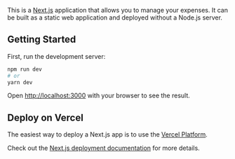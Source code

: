 This is a [Next.js](https://nextjs.org/) application that allows you to manage your expenses. It can be built as a static web application and deployed without a Node.js server.

## Getting Started

First, run the development server:

```bash
npm run dev
# or
yarn dev
```

Open [http://localhost:3000](http://localhost:3000) with your browser to see the result.

## Deploy on Vercel

The easiest way to deploy a Next.js app is to use the [Vercel Platform](https://vercel.com/new).

Check out the [Next.js deployment documentation](https://nextjs.org/docs/deployment) for more details.

